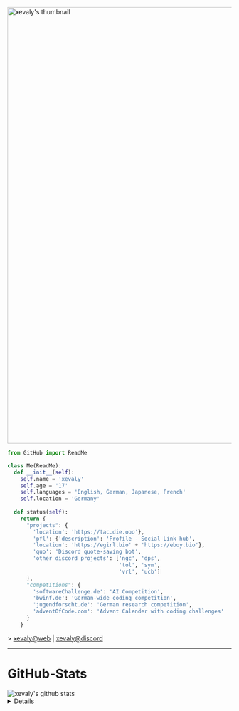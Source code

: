 [<img align="center" alt="xevaly's thumbnail" width="980px" src="https://die.ooo/assets/thumbnail.png" />][website]

```py
from GitHub import ReadMe

class Me(ReadMe):
  def __init__(self):
    self.name = 'xevaly'
    self.age = '17'
    self.languages = 'English, German, Japanese, French'
    self.location = 'Germany'
    
  def status(self):
    return {
      "projects": {
        'location': 'https://tac.die.ooo'},
        'pfl': {'description': 'Profile - Social Link hub',
        'location': 'https://egirl.bio' + 'https://eboy.bio'},
        'quo': 'Discord quote-saving bot',
        'other discord projects': ['ngc', 'dps',
                                   'tol', 'sym', 
                                   'vrl', 'ucb']
      },
      "competitions": {
        'softwareChallenge.de': 'AI Competition',
        'bwinf.de': 'German-wide coding competition',
        'jugendforscht.de': 'German research competition',
        'adventOfCode.com': 'Advent Calender with coding challenges'
      }
    }
```
<div>
> <a href="https://die.ooo";  target="website">xevaly@web<a/> | <a href="https://https://discordapp.com/users/910213408576659517";  target="discord">xevaly@discord<a/>
  </div>
<hr>
  
<h1>GitHub-Stats</h1>
<img align='center' alt="xevaly's github stats" src="https://github-readme-stats.vercel.app/api?username=xevaly&show_icons=true&theme=omni&hide_border=true" />

<details>
  <summary>Project-Name Legacy</summary>
    <br>
    Format: <strong>Short | Name         |       Description</strong><hr>
    <strong>agh</strong> | Augma Home | VR Application to control smart-home items<hr>
    <strong>aoc</strong> | Advent Of Code | Adventcalender with coding puzzles<hr>
    <strong>ate</strong> | Anti Term | Discord Bot which encrpyts messages<hr>
    <strong>bwi</strong> | Bundeswettbewerb Informatik | Competition folder<hr>
    <strong>die</strong> | die | Website project @ <a href="https://die.ooo">die.ooo</a><hr>
    <strong>dmd</strong> | Discord Mass DM | Selfbot to DM everyone in a server<hr>
    <strong>dna</strong> | Discord NFT Avatars | Bot which gives everyone on discord a unique character<hr>
    <strong>dps</strong> | Discord Picture Scraper | Program to download all pictures in a specific discord channel<hr>
    <strong>ebc</strong> | Embed Creator | Program which converts discord json embeds to python code<hr>
    <strong>emb</strong> | Emoji Bot | Discord bot which returns the raw emoji file<hr>
    <strong>jgf</strong> | Jugendforscht | German research competition<hr>
    <strong>luv</strong> | luv | Personal discord bot<hr>
    <strong>pfl</strong> | Profiles | Social link website @ <a href="https://egirl.bio">egirl.bio</a> & <a href="https://eboy.bio">eboy.bio</a><hr>
    <strong>rem</strong> | Reminder | Personal reminder for school<hr>
    <strong>sem</strong> | Seminar Bot | Bot for client<hr>
    <strong>swc</strong> | Software-Challenge | Competition folder<hr>
    <strong>sym</strong> | sym | Discord Multitool<hr>
    <strong>tac</strong> | Thetan Arena Calculator | Win-rate calculator to profit for T.A. Characters @ <a href="https://tac.die.ooo">tac.die.ooo</a><hr>
    <strong>tog</strong> | Token Generator | Discord token generator<hr>
    <strong>ucb</strong> | uwu Counter Bot | Discord bot to count uwu and owos<hr>
    <strong>vaf</strong> | Valorant AFK | Program to not get flagged as AFK in matches

</details>


[website]: https://die.ooo
